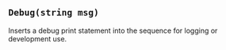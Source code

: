 ## `Debug(string msg)`

Inserts a debug print statement into the sequence for logging or development use.